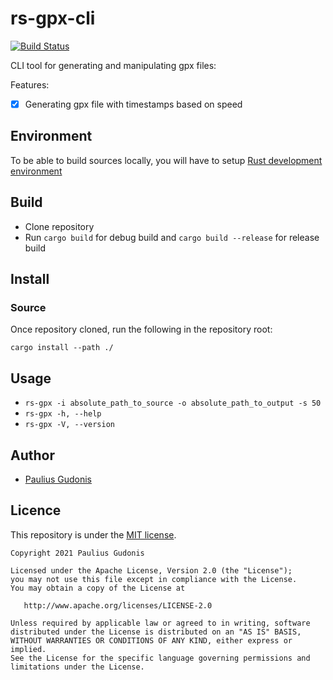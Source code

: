 # rs-gpx-cli
[![Build Status](https://travis-ci.com/nakkht/rs-gpx-cli.svg?branch=develop)](https://travis-ci.com/nakkht/rs-gpx-cli)

CLI tool for generating and manipulating gpx files:

Features:
- [x] Generating gpx file with timestamps based on speed

## Environment 

To be able to build sources locally, you will have to setup [Rust development environment](https://www.rust-lang.org/learn/get-started)

## Build 

- Clone repository
- Run `cargo build` for debug build and `cargo build --release` for release build

## Install

### Source

Once repository cloned, run the following in the repository root:

```
cargo install --path ./
```

## Usage

* `rs-gpx -i absolute_path_to_source -o absolute_path_to_output -s 50`
* `rs-gpx -h, --help`
* `rs-gpx -V, --version`

## Author
* [Paulius Gudonis](https://pgu.dev)

## Licence
This repository is under the [MIT license](https://github.com/nakkht/rs-gpx-cli/blob/main/LICENSE).

    Copyright 2021 Paulius Gudonis

    Licensed under the Apache License, Version 2.0 (the "License");
    you may not use this file except in compliance with the License.
    You may obtain a copy of the License at

       http://www.apache.org/licenses/LICENSE-2.0

    Unless required by applicable law or agreed to in writing, software
    distributed under the License is distributed on an "AS IS" BASIS,
    WITHOUT WARRANTIES OR CONDITIONS OF ANY KIND, either express or implied.
    See the License for the specific language governing permissions and
    limitations under the License.
